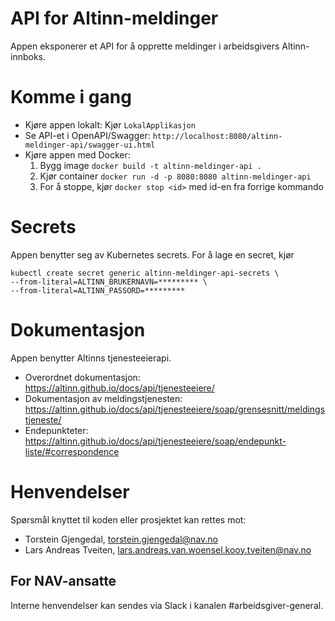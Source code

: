 # API for Altinn-meldinger

Appen eksponerer et API for å opprette meldinger i arbeidsgivers Altinn-innboks.

# Komme i gang
 - Kjøre appen lokalt: Kjør `LokalApplikasjon`
 - Se API-et i OpenAPI/Swagger: `http://localhost:8080/altinn-meldinger-api/swagger-ui.html`
 - Kjøre appen med Docker:
    1. Bygg image `docker build -t altinn-meldinger-api .`
    2. Kjør container `docker run -d -p 8080:8080 altinn-meldinger-api`
    3. For å stoppe, kjør `docker stop <id>` med id-en fra forrige kommando

# Secrets
Appen benytter seg av Kubernetes secrets. For å lage en secret, kjør
```
kubectl create secret generic altinn-meldinger-api-secrets \
--from-literal=ALTINN_BRUKERNAVN=********* \
--from-literal=ALTINN_PASSORD=*********
```

# Dokumentasjon

Appen benytter Altinns tjenesteeierapi.
 - Overordnet dokumentasjon: https://altinn.github.io/docs/api/tjenesteeiere/
 - Dokumentasjon av meldingstjenesten: https://altinn.github.io/docs/api/tjenesteeiere/soap/grensesnitt/meldingstjeneste/
 - Endepunkteter: https://altinn.github.io/docs/api/tjenesteeiere/soap/endepunkt-liste/#correspondence

# Henvendelser

Spørsmål knyttet til koden eller prosjektet kan rettes mot:

 - Torstein Gjengedal, torstein.gjengedal@nav.no
 - Lars Andreas Tveiten, lars.andreas.van.woensel.kooy.tveiten@nav.no

## For NAV-ansatte

Interne henvendelser kan sendes via Slack i kanalen #arbeidsgiver-general.
